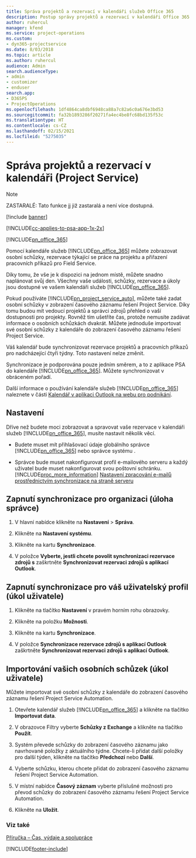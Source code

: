 ```yaml
---
title: Správa projektů a rezervací v kalendáři služeb Office 365
description: Postup správy projektů a rezervací v kalendáři Office 365
author: ruhercul
manager: kfend
ms.service: project-operations
ms.custom:
- dyn365-projectservice
ms.date: 8/03/2018
ms.topic: article
ms.author: ruhercul
audience: Admin
search.audienceType:
- admin
- customizer
- enduser
search.app:
- D365PS
- ProjectOperations
ms.openlocfilehash: 1df4864ca8dbf6948ca88a7c82a6c0a676e3bd53
ms.sourcegitcommit: fa32b1893286f20271fa4ec4be8fc68bd135f53c
ms.translationtype: HT
ms.contentlocale: cs-CZ
ms.lasthandoff: 02/15/2021
ms.locfileid: "5275035"
---
```

# <a name="manage-projects-and-bookings-in-your-calendar-project-service"></a>Správa projektů a rezervací v kalendáři (Project Service)

> [!Note]
> ZASTARALÉ: Tato funkce jj již zastaralá a není více dostupná.

[!include [banner](../includes/psa-now-project-operations.md)]

[!INCLUDE[cc-applies-to-psa-app-1x-2x](../includes/cc-applies-to-psa-app-1x-2x.md)]

[!INCLUDE[pn_office_365](../includes/pn-office-365.md)] 

Pomocí kalendáře služeb [!INCLUDE[pn_office_365](../includes/pn-office-365.md)] můžete zobrazovat osobní schůzky, rezervace týkající se práce na projektu a přiřazení pracovních příkazů pro Field Service.  
  
 Díky tomu, že vše je k dispozici na jednom místě, můžete snadno naplánovat svůj den. Všechny vaše události, schůzky, rezervace a úkoly jsou dostupné ve vašem kalendáři služeb [!INCLUDE[pn_office_365](../includes/pn-office-365.md)].  
  
 Pokud používáte [!INCLUDE[pn_project_service_auto](../includes/pn-project-service-auto.md)], můžete také zadat osobní schůzky v zobrazení časového záznamu řešení Project Service. Díky tomu budou mít vedoucí projektů a správci zdrojů přehled o vaší dostupnosti pro projekty. Rovněž tím ušetříte čas, protože nemusíte zadávat informace o osobních schůzkách dvakrát. Můžete jednoduše importovat své osobní schůzky z kalendáře do zobrazení časového záznamu řešení Project Service.  
  
 Váš kalendář bude synchronizovat rezervace projektů a pracovních příkazů pro nadcházející čtyři týdny. Toto nastavení nelze změnit.  
  
 Synchronizace je podporována pouze jedním směrem, a to z aplikace PSA do kalendáře [!INCLUDE[pn_office_365](../includes/pn-office-365.md)]. Můžete synchronizovat v obráceném pořadí. 
  
 Další informace o používání kalendáře služeb [!INCLUDE[pn_office_365](../includes/pn-office-365.md)] naleznete v části [Kalendář v aplikaci Outlook na webu pro podnikání](https://support.office.com/article/Calendar-in-Outlook-on-the-web-for-business-5219c457-d1fe-4c2f-9032-1a816b88e936).  
  
## <a name="setup"></a>Nastavení  
 Dříve než budete moci zobrazovat a spravovat vaše rezervace v kalendáři služeb [!INCLUDE[pn_office_365](../includes/pn-office-365.md)], musíte nastavit několik věcí.  
  
- Budete muset mít přihlašovací údaje globálního správce [!INCLUDE[pn_office_365](../includes/pn-office-365.md)] nebo správce systému .  
  
- Správce bude muset nakonfigurovat profil e-mailového serveru a každý uživatel bude muset nakonfigurovat svou poštovní schránku. [!INCLUDE[proc_more_information](../includes/proc-more-information.md)] [Nastavení zpracování e-mailů prostřednictvím synchronizace na straně serveru](https://docs.microsoft.com/dynamics365/customerengagement/on-premises/admin/set-up-server-side-synchronization-of-email-appointments-contacts-and-tasks)  
  
## <a name="turn-on-synchronization-for-your-organization-admin-task"></a>Zapnutí synchronizace pro organizaci (úloha správce)  
  
1.  V hlavní nabídce klikněte na **Nastavení** > **Správa**.  
  
2.  Klikněte na **Nastavení systému**.  
  
3.  Klikněte na kartu **Synchronizace**.  
  
4.  V položce **Vyberte, jestli chcete povolit synchronizaci rezervace zdrojů s** zaškrtněte **Synchronizovat rezervaci zdrojů s aplikací Outlook**.  
  
## <a name="turn-on-synchronization-for-your-user-profile-user-task"></a>Zapnutí synchronizace pro váš uživatelský profil (úkol uživatele)  
  
1.  Klikněte na tlačítko **Nastavení** v pravém horním rohu obrazovky.  
  
2.  Klikněte na položku **Možnosti**.  
  
3.  Klikněte na kartu **Synchronizace**.  
  
4.  V položce **Synchronizace rezervace zdrojů s aplikací Outlook** zaškrtněte **Synchronizovat rezervaci zdrojů s aplikací Outlook**.  
  
## <a name="import-your-personal-appointments-user-task"></a>Importování vašich osobních schůzek (úkol uživatele)  
 Můžete importovat své osobní schůzky z kalendáře do zobrazení časového záznamu řešení Project Service Automation.  
  
1. Otevřete kalendář služeb [!INCLUDE[pn_office_365](../includes/pn-office-365.md)] a klikněte na tlačítko **Importovat data**.  
  
2. V obrazovce Filtry vyberte **Schůzky z Exchange** a klikněte na tlačítko **Použít**.  
  
3. Systém převede schůzky do zobrazení časového záznamu jako navrhované položky z aktuálního týdne. Chcete-li přidat další položky pro další týden, klikněte na tlačítko **Předchozí** nebo **Další**.  
  
4. Vyberte schůzku, kterou chcete přidat do zobrazení časového záznamu řešení Project Service Automation.  
  
5. V místní nabídce **Časový záznam** vyberte příslušné možnosti pro převod schůzky do zobrazení časového záznamu řešení Project Service Automation.  
  
6. Klikněte na **Uložit**.  
  
### <a name="see-also"></a>Viz také  
 [Příručka – Čas, výdaje a spolupráce](../psa/time-expense-collaboration-guide.md)


[!INCLUDE[footer-include](../includes/footer-banner.md)]